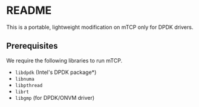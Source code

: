 # README

This is a portable, lightweight modification on mTCP only for DPDK drivers.

## Prerequisites

We require the following libraries to run mTCP.
- `libdpdk` (Intel's DPDK package*)
- `libnuma`
- `libpthread`
- `librt`
- `libgmp` (for DPDK/ONVM driver)
